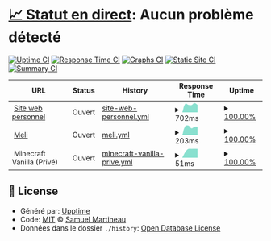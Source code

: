 # [📈 Statut en direct](https://statut.smartineau.me): <!--live status--> **Aucun problème détecté**

[![Uptime CI](https://github.com/Samuel-Martineau/Smartineau.me-Statut/workflows/Uptime%20CI/badge.svg)](https://github.com/Samuel-Martineau/Smartineau.me-Statut/actions?query=workflow%3A%22Uptime+CI%22)
[![Response Time CI](https://github.com/Samuel-Martineau/Smartineau.me-Statut/workflows/Response%20Time%20CI/badge.svg)](https://github.com/Samuel-Martineau/Smartineau.me-Statut/actions?query=workflow%3A%22Response+Time+CI%22)
[![Graphs CI](https://github.com/Samuel-Martineau/Smartineau.me-Statut/workflows/Graphs%20CI/badge.svg)](https://github.com/Samuel-Martineau/Smartineau.me-Statut/actions?query=workflow%3A%22Graphs+CI%22)
[![Static Site CI](https://github.com/Samuel-Martineau/Smartineau.me-Statut/workflows/Static%20Site%20CI/badge.svg)](https://github.com/Samuel-Martineau/Smartineau.me-Statut/actions?query=workflow%3A%22Static+Site+CI%22)
[![Summary CI](https://github.com/Samuel-Martineau/Smartineau.me-Statut/workflows/Summary%20CI/badge.svg)](https://github.com/Samuel-Martineau/Smartineau.me-Statut/actions?query=workflow%3A%22Summary+CI%22)

<!--start: status pages-->
<!-- This summary is generated by Upptime (https://github.com/upptime/upptime) -->
<!-- Do not edit this manually, your changes will be overwritten -->
<!-- prettier-ignore -->
| URL | Status | History | Response Time | Uptime |
| --- | ------ | ------- | ------------- | ------ |
| <img alt="" src="https://smartineau.me/favicon.png" height="13"> [Site web personnel](https://smartineau.me) | Ouvert | [site-web-personnel.yml](https://github.com/Samuel-Martineau/Smartineau.me-Statut/commits/HEAD/history/site-web-personnel.yml) | <details><summary><img alt="Response time graph" src="./graphs/site-web-personnel/response-time-week.png" height="20"> 702ms</summary><br><a href="https://statut.smartineau.me/history/site-web-personnel"><img alt="Response time 702" src="https://img.shields.io/endpoint?url=https%3A%2F%2Fraw.githubusercontent.com%2FSamuel-Martineau%2FSmartineau.me-Statut%2FHEAD%2Fapi%2Fsite-web-personnel%2Fresponse-time.json"></a><br><a href="https://statut.smartineau.me/history/site-web-personnel"><img alt="24-hour response time 702" src="https://img.shields.io/endpoint?url=https%3A%2F%2Fraw.githubusercontent.com%2FSamuel-Martineau%2FSmartineau.me-Statut%2FHEAD%2Fapi%2Fsite-web-personnel%2Fresponse-time-day.json"></a><br><a href="https://statut.smartineau.me/history/site-web-personnel"><img alt="7-day response time 702" src="https://img.shields.io/endpoint?url=https%3A%2F%2Fraw.githubusercontent.com%2FSamuel-Martineau%2FSmartineau.me-Statut%2FHEAD%2Fapi%2Fsite-web-personnel%2Fresponse-time-week.json"></a><br><a href="https://statut.smartineau.me/history/site-web-personnel"><img alt="30-day response time 702" src="https://img.shields.io/endpoint?url=https%3A%2F%2Fraw.githubusercontent.com%2FSamuel-Martineau%2FSmartineau.me-Statut%2FHEAD%2Fapi%2Fsite-web-personnel%2Fresponse-time-month.json"></a><br><a href="https://statut.smartineau.me/history/site-web-personnel"><img alt="1-year response time 702" src="https://img.shields.io/endpoint?url=https%3A%2F%2Fraw.githubusercontent.com%2FSamuel-Martineau%2FSmartineau.me-Statut%2FHEAD%2Fapi%2Fsite-web-personnel%2Fresponse-time-year.json"></a></details> | <details><summary><a href="https://statut.smartineau.me/history/site-web-personnel">100.00%</a></summary><a href="https://statut.smartineau.me/history/site-web-personnel"><img alt="All-time uptime 100.00%" src="https://img.shields.io/endpoint?url=https%3A%2F%2Fraw.githubusercontent.com%2FSamuel-Martineau%2FSmartineau.me-Statut%2FHEAD%2Fapi%2Fsite-web-personnel%2Fuptime.json"></a><br><a href="https://statut.smartineau.me/history/site-web-personnel"><img alt="24-hour uptime 100.00%" src="https://img.shields.io/endpoint?url=https%3A%2F%2Fraw.githubusercontent.com%2FSamuel-Martineau%2FSmartineau.me-Statut%2FHEAD%2Fapi%2Fsite-web-personnel%2Fuptime-day.json"></a><br><a href="https://statut.smartineau.me/history/site-web-personnel"><img alt="7-day uptime 100.00%" src="https://img.shields.io/endpoint?url=https%3A%2F%2Fraw.githubusercontent.com%2FSamuel-Martineau%2FSmartineau.me-Statut%2FHEAD%2Fapi%2Fsite-web-personnel%2Fuptime-week.json"></a><br><a href="https://statut.smartineau.me/history/site-web-personnel"><img alt="30-day uptime 100.00%" src="https://img.shields.io/endpoint?url=https%3A%2F%2Fraw.githubusercontent.com%2FSamuel-Martineau%2FSmartineau.me-Statut%2FHEAD%2Fapi%2Fsite-web-personnel%2Fuptime-month.json"></a><br><a href="https://statut.smartineau.me/history/site-web-personnel"><img alt="1-year uptime 100.00%" src="https://img.shields.io/endpoint?url=https%3A%2F%2Fraw.githubusercontent.com%2FSamuel-Martineau%2FSmartineau.me-Statut%2FHEAD%2Fapi%2Fsite-web-personnel%2Fuptime-year.json"></a></details>
| <img alt="" src="https://favicons.githubusercontent.com/meli.smartineau.me" height="13"> [Meli](https://meli.smartineau.me) | Ouvert | [meli.yml](https://github.com/Samuel-Martineau/Smartineau.me-Statut/commits/HEAD/history/meli.yml) | <details><summary><img alt="Response time graph" src="./graphs/meli/response-time-week.png" height="20"> 203ms</summary><br><a href="https://statut.smartineau.me/history/meli"><img alt="Response time 203" src="https://img.shields.io/endpoint?url=https%3A%2F%2Fraw.githubusercontent.com%2FSamuel-Martineau%2FSmartineau.me-Statut%2FHEAD%2Fapi%2Fmeli%2Fresponse-time.json"></a><br><a href="https://statut.smartineau.me/history/meli"><img alt="24-hour response time 203" src="https://img.shields.io/endpoint?url=https%3A%2F%2Fraw.githubusercontent.com%2FSamuel-Martineau%2FSmartineau.me-Statut%2FHEAD%2Fapi%2Fmeli%2Fresponse-time-day.json"></a><br><a href="https://statut.smartineau.me/history/meli"><img alt="7-day response time 203" src="https://img.shields.io/endpoint?url=https%3A%2F%2Fraw.githubusercontent.com%2FSamuel-Martineau%2FSmartineau.me-Statut%2FHEAD%2Fapi%2Fmeli%2Fresponse-time-week.json"></a><br><a href="https://statut.smartineau.me/history/meli"><img alt="30-day response time 203" src="https://img.shields.io/endpoint?url=https%3A%2F%2Fraw.githubusercontent.com%2FSamuel-Martineau%2FSmartineau.me-Statut%2FHEAD%2Fapi%2Fmeli%2Fresponse-time-month.json"></a><br><a href="https://statut.smartineau.me/history/meli"><img alt="1-year response time 203" src="https://img.shields.io/endpoint?url=https%3A%2F%2Fraw.githubusercontent.com%2FSamuel-Martineau%2FSmartineau.me-Statut%2FHEAD%2Fapi%2Fmeli%2Fresponse-time-year.json"></a></details> | <details><summary><a href="https://statut.smartineau.me/history/meli">100.00%</a></summary><a href="https://statut.smartineau.me/history/meli"><img alt="All-time uptime 100.00%" src="https://img.shields.io/endpoint?url=https%3A%2F%2Fraw.githubusercontent.com%2FSamuel-Martineau%2FSmartineau.me-Statut%2FHEAD%2Fapi%2Fmeli%2Fuptime.json"></a><br><a href="https://statut.smartineau.me/history/meli"><img alt="24-hour uptime 100.00%" src="https://img.shields.io/endpoint?url=https%3A%2F%2Fraw.githubusercontent.com%2FSamuel-Martineau%2FSmartineau.me-Statut%2FHEAD%2Fapi%2Fmeli%2Fuptime-day.json"></a><br><a href="https://statut.smartineau.me/history/meli"><img alt="7-day uptime 100.00%" src="https://img.shields.io/endpoint?url=https%3A%2F%2Fraw.githubusercontent.com%2FSamuel-Martineau%2FSmartineau.me-Statut%2FHEAD%2Fapi%2Fmeli%2Fuptime-week.json"></a><br><a href="https://statut.smartineau.me/history/meli"><img alt="30-day uptime 100.00%" src="https://img.shields.io/endpoint?url=https%3A%2F%2Fraw.githubusercontent.com%2FSamuel-Martineau%2FSmartineau.me-Statut%2FHEAD%2Fapi%2Fmeli%2Fuptime-month.json"></a><br><a href="https://statut.smartineau.me/history/meli"><img alt="1-year uptime 100.00%" src="https://img.shields.io/endpoint?url=https%3A%2F%2Fraw.githubusercontent.com%2FSamuel-Martineau%2FSmartineau.me-Statut%2FHEAD%2Fapi%2Fmeli%2Fuptime-year.json"></a></details>
| <img alt="" src="https://www.minecraft.net/etc.clientlibs/minecraft/clientlibs/main/resources/favicon.ico" height="13"> Minecraft Vanilla (Privé) | Ouvert | [minecraft-vanilla-prive.yml](https://github.com/Samuel-Martineau/Smartineau.me-Statut/commits/HEAD/history/minecraft-vanilla-prive.yml) | <details><summary><img alt="Response time graph" src="./graphs/minecraft-vanilla-prive/response-time-week.png" height="20"> 51ms</summary><br><a href="https://statut.smartineau.me/history/minecraft-vanilla-prive"><img alt="Response time 51" src="https://img.shields.io/endpoint?url=https%3A%2F%2Fraw.githubusercontent.com%2FSamuel-Martineau%2FSmartineau.me-Statut%2FHEAD%2Fapi%2Fminecraft-vanilla-prive%2Fresponse-time.json"></a><br><a href="https://statut.smartineau.me/history/minecraft-vanilla-prive"><img alt="24-hour response time 51" src="https://img.shields.io/endpoint?url=https%3A%2F%2Fraw.githubusercontent.com%2FSamuel-Martineau%2FSmartineau.me-Statut%2FHEAD%2Fapi%2Fminecraft-vanilla-prive%2Fresponse-time-day.json"></a><br><a href="https://statut.smartineau.me/history/minecraft-vanilla-prive"><img alt="7-day response time 51" src="https://img.shields.io/endpoint?url=https%3A%2F%2Fraw.githubusercontent.com%2FSamuel-Martineau%2FSmartineau.me-Statut%2FHEAD%2Fapi%2Fminecraft-vanilla-prive%2Fresponse-time-week.json"></a><br><a href="https://statut.smartineau.me/history/minecraft-vanilla-prive"><img alt="30-day response time 51" src="https://img.shields.io/endpoint?url=https%3A%2F%2Fraw.githubusercontent.com%2FSamuel-Martineau%2FSmartineau.me-Statut%2FHEAD%2Fapi%2Fminecraft-vanilla-prive%2Fresponse-time-month.json"></a><br><a href="https://statut.smartineau.me/history/minecraft-vanilla-prive"><img alt="1-year response time 51" src="https://img.shields.io/endpoint?url=https%3A%2F%2Fraw.githubusercontent.com%2FSamuel-Martineau%2FSmartineau.me-Statut%2FHEAD%2Fapi%2Fminecraft-vanilla-prive%2Fresponse-time-year.json"></a></details> | <details><summary><a href="https://statut.smartineau.me/history/minecraft-vanilla-prive">100.00%</a></summary><a href="https://statut.smartineau.me/history/minecraft-vanilla-prive"><img alt="All-time uptime 100.00%" src="https://img.shields.io/endpoint?url=https%3A%2F%2Fraw.githubusercontent.com%2FSamuel-Martineau%2FSmartineau.me-Statut%2FHEAD%2Fapi%2Fminecraft-vanilla-prive%2Fuptime.json"></a><br><a href="https://statut.smartineau.me/history/minecraft-vanilla-prive"><img alt="24-hour uptime 100.00%" src="https://img.shields.io/endpoint?url=https%3A%2F%2Fraw.githubusercontent.com%2FSamuel-Martineau%2FSmartineau.me-Statut%2FHEAD%2Fapi%2Fminecraft-vanilla-prive%2Fuptime-day.json"></a><br><a href="https://statut.smartineau.me/history/minecraft-vanilla-prive"><img alt="7-day uptime 100.00%" src="https://img.shields.io/endpoint?url=https%3A%2F%2Fraw.githubusercontent.com%2FSamuel-Martineau%2FSmartineau.me-Statut%2FHEAD%2Fapi%2Fminecraft-vanilla-prive%2Fuptime-week.json"></a><br><a href="https://statut.smartineau.me/history/minecraft-vanilla-prive"><img alt="30-day uptime 100.00%" src="https://img.shields.io/endpoint?url=https%3A%2F%2Fraw.githubusercontent.com%2FSamuel-Martineau%2FSmartineau.me-Statut%2FHEAD%2Fapi%2Fminecraft-vanilla-prive%2Fuptime-month.json"></a><br><a href="https://statut.smartineau.me/history/minecraft-vanilla-prive"><img alt="1-year uptime 100.00%" src="https://img.shields.io/endpoint?url=https%3A%2F%2Fraw.githubusercontent.com%2FSamuel-Martineau%2FSmartineau.me-Statut%2FHEAD%2Fapi%2Fminecraft-vanilla-prive%2Fuptime-year.json"></a></details>

<!--end: status pages-->

## 📄 License

- Généré par: [Upptime](https://github.com/upptime/upptime)
- Code: [MIT](./LICENSE) © [Samuel Martineau](https://statut.smartineau.me)
- Données dans le dossier `./history`: [Open Database License](https://opendatacommons.org/licenses/odbl/1-0/)
